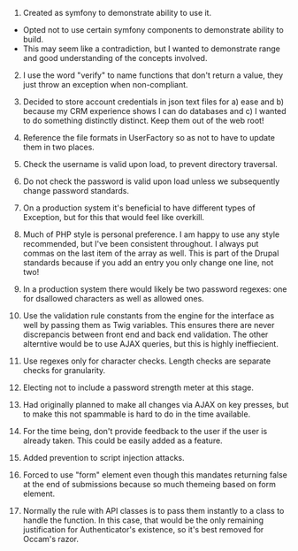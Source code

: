 1. Created as symfony to demonstrate ability to use it.
- Opted not to use certain symfony components to demonstrate ability to build.
- This may seem like a contradiction, but I wanted to demonstrate range and good understanding of the concepts involved.

2. I use the word "verify" to name functions that don't return a value, they just throw an exception when non-compliant.

3. Decided to store account credentials in json text files for a) ease and b) because my CRM experience shows I can do databases and c) I wanted to do something distinctly distinct. Keep them out of the web root!

4. Reference the file formats in UserFactory so as not to have to update them in two places.

5. Check the username is valid upon load, to prevent directory traversal.

6. Do not check the password is valid upon load unless we subsequently change password standards.

7. On a production system it's beneficial to have different types of Exception, but for this that would feel like overkill.

8. Much of PHP style is personal preference. I am happy to use any style recommended, but I've been consistent throughout. I always put commas on the last item of the array as well.
This is part of the Drupal standards because if you add an entry you only change one line, not two!

9. In a production system there would likely be two password regexes: one for dsallowed characters as well as allowed ones.

10. Use the validation rule constants from the engine for the interface as well by passing them as Twig variables. This ensures there are never discrepancis between front end and back end validation.
The other alterntive would be to use AJAX queries, but this is highly ineffiecient.

11. Use regexes only for character checks. Length checks are separate checks for granularity.


12. Electing not to include a password strength meter at this stage.

13. Had originally planned to make all changes via AJAX on key presses, but to make this not spammable is hard to do in the time available.

14. For the time being, don't provide feedback to the user if the user is already taken. This could be easily added as a feature.

15. Added prevention to script injection attacks.

16. Forced to use "form" element even though this mandates returning false at the end of submissions because so much themeing based on form element.

17. Normally the rule with API classes is to pass them instantly to a class to handle the function. In this case, that would be the only remaining 
justification for Authenticator's existence, so it's best removed for Occam's razor.